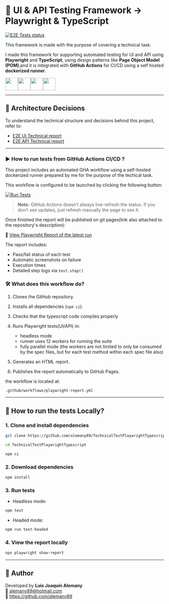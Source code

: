 # 🧪 UI & API Testing Framework -> Playwright & TypeScript

[![E2E Tests status](https://img.shields.io/github/actions/workflow/status/alemany89/TechnicalTestPlaywrightTypescript/playwright-report.yml?branch=main&label=E2E%20Tests%20status)](https://github.com/alemany89/TechnicalTestPlaywrightTypescript/actions/workflows/playwright-report.yml)

This framework is made with the purpose of covering a technical task.

I made this framework for supporting automated testing for UI and API using **Playwright** and **TypeScript**, using design patterns like **Page Object Model (POM)**,and it is integrated with **GitHub Actions** for CI/CD using a self hosted **dockerized runner**.

<img src="https://cdn.jsdelivr.net/gh/devicons/devicon@latest/icons/playwright/playwright-original.svg" height="40"/><img src="https://cdn.jsdelivr.net/gh/devicons/devicon@latest/icons/typescript/typescript-original.svg" height="40"/><img src="https://cdn.jsdelivr.net/gh/devicons/devicon@latest/icons/javascript/javascript-original.svg" height="40"/><img src="https://cdn.jsdelivr.net/gh/devicons/devicon@latest/icons/githubactions/githubactions-original-wordmark.svg" height="40"/>

---

## 🧱 Architecture Decisions

To understand the technical structure and decisions behind this project, refer to:

- [E2E UI Technical report](E2EUITechnicalReport.md)
- [E2E API Technical report](E2EAPITechnicalReport.md)

---

### ▶️ How to run tests from GitHub Actions CI/CD ?

This project includes an automated GHA workflow using a self-hosted dockerized runner prepared by me
for the purpose of the techical task.

This workflow is configured to be launched by clicking the following button:

[![Run Tests](https://img.shields.io/badge/RUN%20TESTS-▶-blue?style=for-the-badge&logo=githubactions&logoColor=white)](https://gh-dispatch-api.onrender.com/webhook/089c101bf6d16f86b687bb71d1bcde82364110486ef4f060a1548ceaeef0ba83)

> **Note:** GitHub Actions doesn’t always live-refresh the status. If you don’t see updates,  just refresh manually the page to see it.



Once finished the report will be published on git pages(link also attached to the repository's description):

🔗 [View Playwright Report of the latest run](https://alemany89.github.io/TechnicalTestPlaywrightTypescript/)

The report includes:

- Pass/fail status of each test
- Automatic screenshots on failure
- Execution times
- Detailed step logs via `test.step()`

### 🛠️ What does this workflow do?

1. Clones the GitHub repository.
2. Installs all dependencies (`npm ci`).
3. Checks that the typescript code compiles properly
4. Runs Playwright tests(UI/API) in:

   - headless mode
   - runner uses 12 workers for running the suite
   - fully parallel mode (the workers are not limited to only be consumed by the spec files, but for each test method within each spec file also)

5. Generates an HTML report.
6. Publishes the report automatically to GitHub Pages.

the workflow is located at:

```
.github/workflows/playwright-report.yml
```

---

## 🦆 How to run the tests Locally?

### 1. Clone and install dependencies

```bash
git clone https://github.com/alemany89/TechnicalTestPlaywrightTypescript.git

cd TechnicalTestPlaywrightTypescript

npm ci
```

### 2. Download dependencies

```bash
npm install
```

### 3. Run tests

- Headless mode:

```bash
npm test
```

- Headed mode:

```bash
npm run test-headed
```

### 4. View the report locally

```bash
npx playwright show-report
```

---

## 👤 Author

Developed by **Luis Joaquín Alemany**  
📧 alemany89@hotmail.com  
🔗 https://github.com/alemany89
